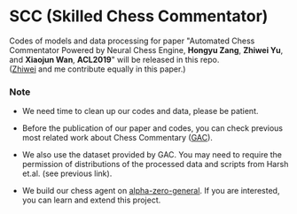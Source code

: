 # SCC (Skilled Chess Commentator)

Codes of models and data processing for paper "Automated Chess Commentator Powered by Neural Chess Engine, **Hongyu Zang**, **Zhiwei Yu**, and **Xiaojun Wan**, **ACL2019**" will be released in this repo.  
([Zhiwei](https://github.com/ArleneYuZhiwei) and me contribute equally in this paper.)


### Note

* We need time to clean up our codes and data, please be patient.

* Before the publication of our paper and codes, you can check previous most related work about Chess Commentary ([GAC](https://github.com/harsh19/ChessCommentaryGeneration)).

* We also use the dataset provided by GAC. You may need to require the permission of distributions of the processed data and scripts from Harsh et.al. (see previous link).

* We build our chess agent on [alpha-zero-general](https://github.com/suragnair/alpha-zero-general). If you are interested, you can learn and extend this project.
